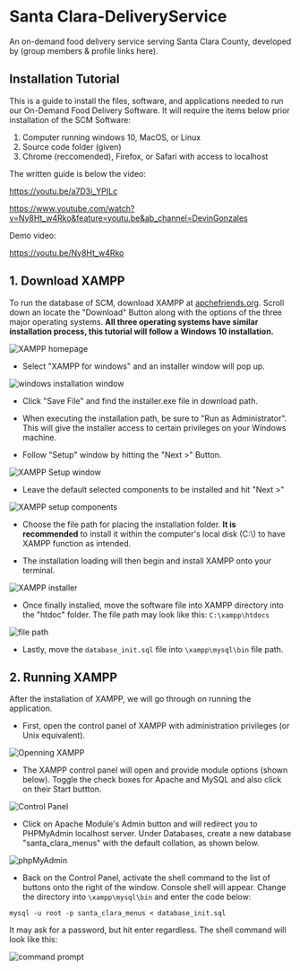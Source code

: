 # Santa Clara-DeliveryService
An on-demand food delivery service serving Santa Clara County, developed by (group members &amp; profile links here).

## Installation Tutorial

This is a guide to install the files, software, and applications needed to run our On-Demand Food Delivery Software.
It will require the items below prior installation of the SCM Software:
1. Computer running windows 10, MacOS, or Linux
2. Source code folder (given)
3. Chrome (reccomended), Firefox, or Safari with access to localhost

The written guide is below the video:

https://youtu.be/a7D3i_YPILc

https://www.youtube.com/watch?v=Ny8Ht_w4Rko&feature=youtu.be&ab_channel=DevinGonzales

Demo video:

https://youtu.be/Ny8Ht_w4Rko

## 1. Download XAMPP

To run the database of SCM, download XAMPP at [apchefriends.org](https://www.apachefriends.org/index.html).
Scroll down an locate the "Download" Button along with the options of the three major operating systems. **All three operating systems have similar installation process, this tutorial will follow a Windows 10 installation.**

![XAMPP homepage](README/XAMPP_homepage.jpg)

- Select "XAMPP for windows" and an installer window will pop up.

![windows installation window](README/xampp_windows_installer.jpg)


- Click "Save File" and find the installer.exe file in download path.


- When executing the installation path, be sure to "Run as Administrator". This will give the installer access to certain privileges on your Windows machine.


- Follow "Setup" window by hitting the "Next >" Button.

![XAMPP Setup window](README/XAMPP_windows_setup.jpg)


- Leave the default selected components to be installed and hit "Next >"

![XAMPP setup components](README/XAMPP_Setup_select_components.jpg)



- Choose the file path for placing the installation folder. **It is recommended** to install it within the  computer's local disk (C:\\) to have XAMPP function as intended.


- The installation loading will then begin and install XAMPP onto your terminal.

![XAMPP installer](README/Xampp_installation_loader.jpg)


- Once finally installed, move the software file into XAMPP directory into the "htdoc" folder. The file path may look like this: `C:\xampp\htdocs`

![file path](README/HTDOCS.jpg)


- Lastly, move the `database_init.sql` file into `\xampp\mysql\bin` file path.



## 2. Running XAMPP

After the installation of XAMPP, we will go through on running the application.

- First, open the control panel of XAMPP with administration privileges (or Unix equivalent).

![Openning XAMPP](README/XAMPP_run_admin.jpg)


- The XAMPP control panel will open and provide module options (shown below). Toggle the check boxes for Apache and MySQL and also click on their Start buttton.

![Control Panel](README/XAMPP_Control_panel.jpg)


- Click on Apache Module's Admin button and will redirect you to PHPMyAdmin localhost server. Under Databases, create a new database "santa_clara_menus" with the default collation, as shown below.

![phpMyAdmin](README/DB_Create.jpg)


- Back on the Control Panel, activate the shell command to the list of buttons onto the right of the window. Console shell will appear. Change the directory into `\xampp\mysql\bin` and enter the code below:

```
mysql -u root -p santa_clara_menus < database_init.sql
```


It may ask for a password, but hit enter regardless. The shell command will look like this:

![command prompt](README/DB_cmnd.jpg)

